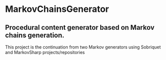 # MarkovChainsGenerator
## Procedural content generator based on Markov chains generation.

This project is the continuation from two Markov generators using Sobriquet and MarkovSharp projects/repositories
